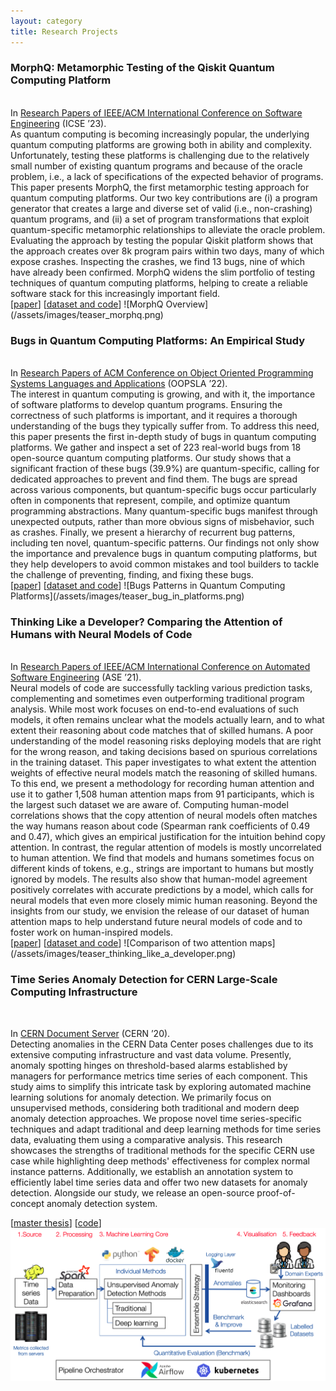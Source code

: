 ```yaml
---
layout: category
title: Research Projects
---
```


<h3>MorphQ: Metamorphic Testing of the Qiskit Quantum Computing Platform</h3><br>
In <a href="https://conf.researchr.org/track/icse-2023/icse-2023-technical-track">Research Papers of IEEE/ACM International Conference on Software Engineering</a> (ICSE ’23).<br>
As quantum computing is becoming increasingly popular, the underlying quantum computing platforms are growing both in ability and complexity. Unfortunately, testing these platforms is challenging due to the relatively small number of existing quantum programs and because of the oracle problem, i.e., a lack of specifications of the expected behavior of programs. This paper presents MorphQ, the first metamorphic testing approach for quantum computing platforms. Our two key contributions are (i) a program generator that creates a large and diverse set of valid (i.e., non-crashing) quantum programs, and (ii) a set of program transformations that exploit quantum-specific metamorphic relationships to alleviate the oracle problem. Evaluating the approach by testing the popular Qiskit platform shows that the approach creates over 8k program pairs within two days, many of which expose crashes. Inspecting the crashes, we find 13 bugs, nine of which have already been confirmed. MorphQ widens the slim portfolio of testing techniques of quantum computing platforms, helping to create a reliable software stack for this increasingly important field.<br>
[<a href="https://arxiv.org/abs/2206.01111">paper</a>]
[<a href="https://github.com/sola-st/MorphQ-Quantum-Qiskit-Testing-ICSE-23/">dataset and code</a>]
![MorphQ Overview](/assets/images/teaser_morphq.png)


<h3>Bugs in Quantum Computing Platforms: An Empirical Study</h3><br>
In <a href="https://2022.splashcon.org/track/splash-2022-oopsla">Research Papers of ACM Conference on Object Oriented Programming Systems Languages and Applications</a> (OOPSLA ’22).<br>
The interest in quantum computing is growing, and with it, the importance of software platforms to develop quantum programs. Ensuring the correctness of such platforms is important, and it requires a thorough understanding of the bugs they typically suffer from. To address this need, this paper presents the first in-depth study of bugs in quantum computing platforms. We gather and inspect a set of 223 real-world bugs from 18 open-source quantum computing platforms. Our study shows that a significant fraction of these bugs (39.9%) are quantum-specific, calling for dedicated approaches to prevent and find them. The bugs are spread across various components, but quantum-specific bugs occur particularly often in components that represent, compile, and optimize quantum programming abstractions. Many quantum-specific bugs manifest through unexpected outputs, rather than more obvious signs of misbehavior, such as crashes. Finally, we present a hierarchy of recurrent bug patterns, including ten novel, quantum-specific patterns. Our findings not only show the importance and prevalence bugs in quantum computing platforms, but they help developers to avoid common mistakes and tool builders to tackle the challenge of preventing, finding, and fixing these bugs.<br>
[<a href="https://arxiv.org/abs/2110.14560">paper</a>]
[<a href="https://github.com/MattePalte/Bugs-Quantum-Computing-Platforms/">dataset and code</a>]
![Bugs Patterns in Quantum Computing Platforms](/assets/images/teaser_bug_in_platforms.png)


<h3>Thinking Like a Developer? Comparing the Attention of Humans with Neural Models of Code</h3><br>
In <a href="https://conf.researchr.org/track/ase-2021/ase-2021-papers">Research Papers of IEEE/ACM International Conference on Automated Software Engineering</a> (ASE ’21).<br>
Neural models of code are successfully tackling various prediction tasks, complementing and sometimes even outperforming traditional program analysis. While most work focuses on end-to-end evaluations of such models, it often remains unclear what the models actually learn, and to what extent their reasoning about code matches that of skilled humans. A poor understanding of the model reasoning risks deploying models that are right for the wrong reason, and taking decisions based on spurious correlations in the training dataset. This paper investigates to what extent the attention weights of effective neural models match the reasoning of skilled humans. To this end, we present a methodology for recording human attention and use it to gather 1,508 human attention maps from 91 participants, which is the largest such dataset we are aware of. Computing human-model correlations shows that the copy attention of neural models often matches the way humans reason about code (Spearman rank coefficients of 0.49 and 0.47), which gives an empirical justification for the intuition behind copy attention. In contrast, the regular attention of models is mostly uncorrelated to human attention. We find that models and humans sometimes focus on different kinds of tokens, e.g., strings are important to humans but mostly ignored by models. The results also show that human-model agreement positively correlates with accurate predictions by a model, which calls for neural models that even more closely mimic human reasoning. Beyond the insights from our study, we envision the release of our dataset of human attention maps to help understand future neural models of code and to foster work on human-inspired models.<br>
[<a href="https://software-lab.org/publications/ase2021.pdf">paper</a>]
[<a href="https://github.com/MattePalte/thinking-like-a-developer">dataset and code</a>]
![Comparison of two attention maps](/assets/images/teaser_thinking_like_a_developer.png)


<h3>Time Series Anomaly Detection for CERN Large-Scale Computing Infrastructure</h3><br>

In <a href="https://cds.cern.ch/record/2752641">CERN Document Server</a> (CERN ’20).<br>
Detecting anomalies in the CERN Data Center poses challenges due to its extensive computing infrastructure and vast data volume. Presently, anomaly spotting hinges on threshold-based alarms established by managers for performance metrics time series of each component. This study aims to simplify this intricate task by exploring automated machine learning solutions for anomaly detection. We primarily focus on unsupervised methods, considering both traditional and modern deep anomaly detection approaches. We propose novel time series-specific techniques and adapt traditional and deep learning methods for time series data, evaluating them using a comparative analysis. This research showcases the strengths of traditional methods for the specific CERN use case while highlighting deep methods' effectiveness for complex normal instance patterns. Additionally, we establish an annotation system to efficiently label time series data and offer two new datasets for anomaly detection. Alongside our study, we release an open-source proof-of-concept anomaly detection system.

[<a href="https://cds.cern.ch/record/2752641">master thesis</a>]
[<a href="https://gitlab.cern.ch/cloud-infrastructure/data-analytics/">code</a>]
![Anomaly detection system](/assets/images/teaser_cern_anomaly_detection_paltenghi.png)
